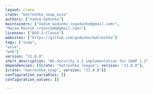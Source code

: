 ```yaml
---
layout: crate
crate: "matreshka_soap_wsse"
authors: ["Vadim Godunko"]
maintainers: ["Vadim Godunko <vgodunko@gmail.com>",
"Maxim Reznik <reznikmm@gmail.com>"]
licenses: ["BSD-3-Clause"]
websites: ["https://github.com/godunko/matreshka"]
tags: ["soap",
"wsse",
"web"]
version: "21.0.0"
short_description: "WS-Security 1.1 implementation for SOAP 1.2"
dependencies: [{crate: "matreshka_league", version: "21.0.0"},
{crate: "matreshka_soap", version: "21.0.0"}]
configuration_variables: []
configuration_values: []

---
```




